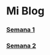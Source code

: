 <h1>Mi Blog</h1>

### <a href="https://santosmoran.github.io/semana1/"> Semana 1</a>

### <a href="https://santosmoran.github.io/Semana2/"> Semana 2</a>

